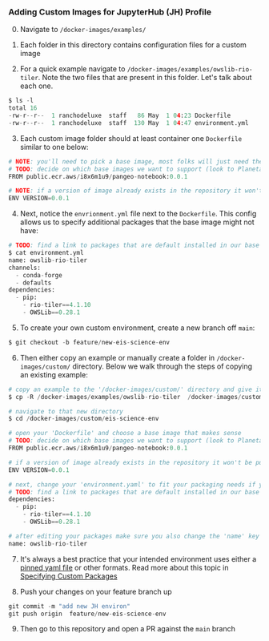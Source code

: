 ### Adding Custom Images for JupyterHub (JH) Profile

0. Navigate to `/docker-images/examples/`

1. Each folder in this directory contains configuration files for a custom image

2. For a quick example navigate to `/docker-images/examples/owslib-rio-tiler`. Note the two files
that are present in this folder. Let's talk about each one.

```python
$ ls -l
total 16
-rw-r--r--  1 ranchodeluxe  staff   86 May  1 04:23 Dockerfile
-rw-r--r--  1 ranchodeluxe  staff  130 May  1 04:47 environment.yml
```

3. Each custom image folder should at least container one `Dockerfile` similar to one below:

```python
# NOTE: you'll need to pick a base image, most folks will just need the default to be the 'pangeo-notebook' base image
# TODO: decide on which base images we want to support (look to Planetary Computer and SageMaker for advice here)
FROM public.ecr.aws/i8x6m1u9/pangeo-notebook:0.0.1

# NOTE: if a version of image already exists in the repository it won't be pushed, so bump the version if you've changed your `environment.yml`
ENV VERSION=0.0.1
```

4. Next, notice the `envrionment.yml` file next to the `Dockerfile`. This config allows us to specify additional packages that
the base image might not have:

```python
# TODO: find a link to packages that are default installed in our base images 
$ cat environment.yml
name: owslib-rio-tiler
channels:
  - conda-forge
  - defaults
dependencies:
  - pip:
    - rio-tiler==4.1.10
    - OWSLib==0.28.1
```

5. To create your own custom environment, create a new branch off `main`:

```python
$ git checkout -b feature/new-eis-science-env
```

6. Then either copy an example or manually create a folder in `/docker-images/custom/` directory. Below we walk through the
steps of copying an existing example:

```python
# copy an example to the '/docker-images/custom/' directory and give it a unique name
$ cp -R /docker-images/examples/owslib-rio-tiler  /docker-images/custom/eis-science-env

# navigate to that new directory
$ cd /docker-images/custom/eis-science-env

# open your 'Dockerfile' and choose a base image that makes sense
# TODO: decide on which base images we want to support (look to Planetary Computer and SageMaker for advice here)
FROM public.ecr.aws/i8x6m1u9/pangeo-notebook:0.0.1

# if a version of image already exists in the repository it won't be pushed, so bump the version if you've changed your `environment.yml`
ENV VERSION=0.0.1

# next, change your 'environment.yaml' to fit your packaging needs if you don't see the packages you need in the base image
# TODO: find a link to packages that are default installed in our base images 
dependencies:
  - pip:
    - rio-tiler==4.1.10
    - OWSLib==0.28.1

# after editing your packages make sure you also change the 'name' key in the `environment.yml`
name: owslib-rio-tiler
```

7. It's always a best practice that your intended environment uses either a [pinned yaml file](https://docs.conda.io/projects/conda/en/latest/user-guide/tasks/manage-pkgs.html#preventing-packages-from-updating-pinning) 
or other formats. Read more about this topic in [Specifying Custom Packages](./specifying_custom_packages.md)

8. Push your changes on your feature branch up

```python
git commit -m "add new JH environ"
git push origin  feature/new-eis-science-env
```

9. Then go to this repository and open a PR against the `main` branch
